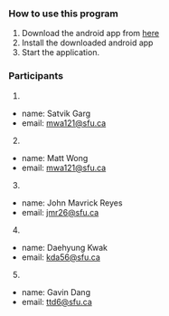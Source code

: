 ### How to use this program
1. Download the android app from [here](https://github.com/Sophisticated-F-Ups/MobileApp/releases/tag/v1.2.0)
2. Install the downloaded android app
3. Start the application.

### Participants

1.
 - name: Satvik Garg
 - email: mwa121@sfu.ca

2.
 - name: Matt Wong
 - email: mwa121@sfu.ca

3.
 - name: John Mavrick Reyes
 - email: jmr26@sfu.ca

4.
 - name: Daehyung Kwak
 - email: kda56@sfu.ca

5.
- name: Gavin Dang
- email: ttd6@sfu.ca
